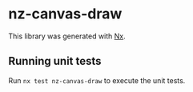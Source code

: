 # nz-canvas-draw

This library was generated with [Nx](https://nx.dev).

## Running unit tests

Run `nx test nz-canvas-draw` to execute the unit tests.
